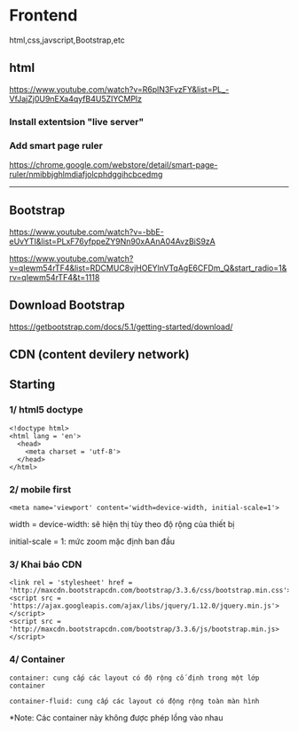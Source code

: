 # Frontend
html,css,javscript,Bootstrap,etc

## html

https://www.youtube.com/watch?v=R6plN3FvzFY&list=PL_-VfJajZj0U9nEXa4qyfB4U5ZIYCMPlz

### Install extentsion "live server"

### Add smart page ruler

https://chrome.google.com/webstore/detail/smart-page-ruler/nmibbjghlmdiafjolcphdggihcbcedmg

_________________________________________________________________________________________________________________________________________________________________________________

## Bootstrap

https://www.youtube.com/watch?v=-bbE-eUvYTI&list=PLxF76yfppeZY9Nn90xAAnA04AvzBiS9zA

https://www.youtube.com/watch?v=qIewm54rTF4&list=RDCMUC8vjHOEYlnVTqAgE6CFDm_Q&start_radio=1&rv=qIewm54rTF4&t=1118

## Download Bootstrap

https://getbootstrap.com/docs/5.1/getting-started/download/

## CDN (content devilery network)

## Starting
### 1/ html5 doctype

    <!doctype html>
    <html lang = 'en'>
      <head>
        <meta charset = 'utf-8'>
      </head>
    </html>

### 2/ mobile first
    
    <meta name='viewport' content='width=device-width, initial-scale=1'>
    
   width = device-width: sẽ hiện thị tùy theo độ rộng của thiết bị
   
   initial-scale = 1: mức zoom mặc định ban đầu
   
### 3/ Khai báo CDN

    <link rel = 'stylesheet' href = 'http://maxcdn.bootstrapcdn.com/bootstrap/3.3.6/css/bootstrap.min.css'>
    <script src = 'https://ajax.googleapis.com/ajax/libs/jquery/1.12.0/jquery.min.js'></script>
    <script src = 'http://maxcdn.bootstrapcdn.com/bootstrap/3.3.6/js/bootstrap.min.js></script>
    
### 4/ Container
    
    container: cung cấp các layout có độ rộng cố định trong một lớp container
    
    container-fluid: cung cấp các layout có động rộng toàn màn hình
    
   *Note: Các container này không được phép lồng vào nhau

